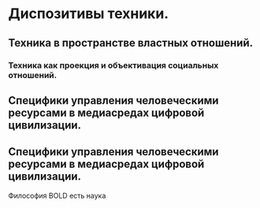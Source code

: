# Диспозитивы техники.

## Техника в пространстве властных отношений.

### Техника как проекция и объективация социальных отношений.

## Специфики управления человеческими ресурсами в медиасредах цифровой цивилизации.

## Специфики управления человеческими ресурсами в медиасредах цифровой цивилизации.

Философия BOLD есть наука